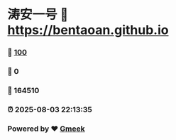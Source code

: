 # 涛安一号 :link: https://bentaoan.github.io 
### :page_facing_up: [100](https://bentaoan.github.io/tag.html) 
### :speech_balloon: 0 
### :hibiscus: 164510 
### :alarm_clock: 2025-08-03 22:13:35 
### Powered by :heart: [Gmeek](https://github.com/Meekdai/Gmeek)
